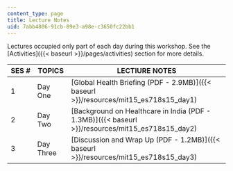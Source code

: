 ```yaml
---
content_type: page
title: Lecture Notes
uid: 7abb4806-91cb-89e3-a98e-c3650fc22bb1
---
```


Lectures occupied only part of each day during this workshop. See the [Activities]({{< baseurl >}}/pages/activities) section for more details.

| SES # | TOPICS | LECTIURE NOTES |
| --- | --- | --- |
| 1 | Day One | [Global Health Briefing (PDF - 2.9MB)]({{< baseurl >}}/resources/mit15_es718s15_day1) |
| 2 | Day Two | [Background on Healthcare in India (PDF - 1.3MB)]({{< baseurl >}}/resources/mit15_es718s15_day2) |
| 3 | Day Three | [Discussion and Wrap Up (PDF - 1.2MB)]({{< baseurl >}}/resources/mit15_es718s15_day3)